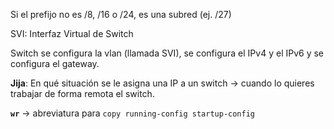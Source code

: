 Si el prefijo no es /8, /16 o /24, es una subred (ej. /27)

SVI: Interfaz Virtual de Switch

Switch se configura la vlan (llamada SVI), se configura el IPv4 y el IPv6 y se configura el gateway.

**Jija**: En qué situación se le asigna una IP a un switch -> cuando lo quieres trabajar de forma remota el switch.

**`wr`** -> abreviatura para `copy running-config startup-config`